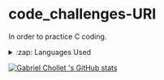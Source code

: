 # code_challenges-URI
In order to practice C coding.

<details>
  <summary>:zap: Languages Used</summary>
  <img src="https://github-readme-stats.vercel.app/api/top-langs/?username=Gabrielchollet&layout=compact&bg_color=ffffff&text_color=333333&hide=jupyter%20notebook">
</details>

[![Gabriel Chollet  's GitHub stats](https://github-readme-stats.vercel.app/api?username=Gabrielchollet)](https://github.com/anuraghazra/github-readme-stats)

